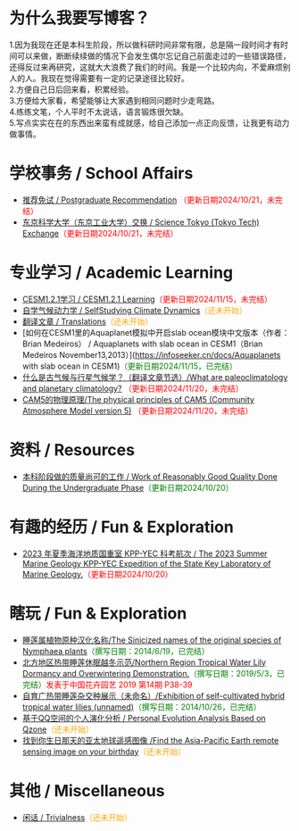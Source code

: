 # 为什么我要写博客？
1.因为我现在还是本科生阶段，所以做科研时间非常有限，总是隔一段时间才有时间可以来做，断断续续做的情况下会发生偶尔忘记自己前面走过的一些错误路径，还得反过来再研究，这就大大浪费了我们的时间。我是一个比较内向，不爱麻烦别人的人。我现在觉得需要有一定的记录途径比较好。<br>
2.方便自己日后回来看，积累经验。<br>
3.方便给大家看，希望能够让大家遇到相同问题时少走弯路。<br>
4.练练文笔，个人平时不太说话，语言锻炼很欠缺。<br>
5.写点实实在在的东西出来蛮有成就感，给自己添加一点正向反馈，让我更有动力做事情。<br>
# 学校事务 / School Affairs
- [推荐免试 / Postgraduate Recommendation](https://infoseeker.cn/docs/postgraduaterecommendation) <span style="color:red;">（更新日期2024/10/21，未完结）</span>
- [东京科学大学（东京工业大学）交换 / Science Tokyo (Tokyo Tech) Exchange](https://infoseeker.cn/docs/Exchange)<span style="color:red;">（更新日期2024/10/21，未完结）</span>

# 专业学习 / Academic Learning
- [CESM1.2.1学习 / CESM1.2.1 Learning](https://infoseeker.cn/docs/CESM1.2.1Learning)<span style="color:red;">（更新日期2024/11/15，未完结）</span>
- [自学气候动力学 / SelfStudying Climate Dynamics](https://infoseeker.cn/docs/ClimateDynamic)<span style="color:orange;">（还未开始）</span>
- [翻译文章 / Translations](https://infoseeker.cn/docs/translation)<span style="color:orange;">（还未开始）</span>
- [如何在CESM1里的Aquaplanet模拟中开启slab ocean模块中文版本（作者：Brian Medeiros） / Aquaplanets with slab ocean in CESM1（Brian Medeiros November13,2013）](https://infoseeker.cn/docs/Aquaplanets with slab ocean in CESM1)<span style="color:green;">（更新日期2024/11/15，已完结）</span>
- [什么是古气候与行星气候学？（翻译文章节选）/What are paleoclimatology and planetary climatology?](https://infoseeker.cn/docs/translation/planetaryclimate) <span style="color:red;">（更新日期2024/11/20，未完结） 
- [CAM5的物理原理/The physical principles of CAM5 (Community Atmosphere Model version 5)](https://infoseeker.cn/docs/translation/CAM5PHY) <span style="color:red;">（更新日期2024/11/20，未完结） 
# 资料 / Resources
- [本科阶段做的质量尚可的工作 / Work of Reasonably Good Quality Done During the Undergraduate Phase](https://infoseeker.cn/docs/works)<span style="color:green;">（更新日期2024/10/20）</span>

# 有趣的经历 / Fun & Exploration
- [2023 年夏季海洋地质国重室 KPP-YEC 科考航次 / The 2023 Summer Marine Geology KPP-YEC Expedition of the State Key Laboratory of Marine Geology.](https://infoseeker.cn/docs/Fieldwork)<span style="color:red;">（更新日期2024/10/20）</span>

# 瞎玩 / Fun & Exploration
- [睡莲属植物原种汉化名称/The Sinicized names of the original species of Nymphaea plants](https://infoseeker.cn/docs/original)<span style="color:green;">（撰写日期：2014/6/19，已完结）</span>
- [北方地区热带睡莲休眠越冬示范/Northern Region Tropical Water Lily Dormancy and Overwintering Demonstration.](https://infoseeker.cn/docs/tropical)<span style="color:green;">（撰写日期：2019/5/3，已完结）</span><span style="color:red;">发表于中国花卉园艺 2019 第14期 P38-39</span>
- [自育广热带睡莲杂交种展示（未命名）/Exhibition of self-cultivated hybrid tropical water lilies (unnamed)](https://infoseeker.cn/docs/hybrid)<span style="color:green;">（撰写日期：2014/10/26，已完结）</span>
- [基于QQ空间的个人演化分析 / Personal Evolution Analysis Based on Qzone](https://infoseeker.cn/docs/Qzone)<span style="color:orange;">（还未开始）</span>
- [找到你生日那天的亚太地球遥感图像 /Find the Asia-Pacific Earth remote sensing image on your birthday](https://infoseeker.cn/docs/Qzone)<span style="color:orange;">（还未开始）</span>

# 其他 / Miscellaneous
- [闲话 / Trivialness](https://infoseeker.cn/docs/Trivialness)<span style="color:orange;">（还未开始）</span>
